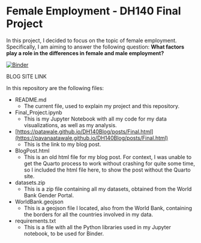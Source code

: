 # Female Employment - DH140 Final Project

In this project, I decided to focus on the topic of female employment. Specifically, I am aiming to answer the following question: **What factors play a role in the differences in female and male employment?**

[![Binder](https://mybinder.org/badge_logo.svg)](https://mybinder.org/v2/gh/patawale/DH140FinalProject/HEAD)

BLOG SITE LINK

In this repository are the following files:
* README.md
    * The current file, used to explain my project and this repository.
* Final_Project.ipynb
    * This is my Jupyter Notebook with all my code for my data visualizations, as well as my analysis.
* [https://patawale.github.io/DH140Blog/posts/Final.html](https://pavanaatawale.github.io/DH140Blog/posts/Final.html)
    * This is the link to my blog post.
* BlogPost.html
    * This is an old html file for my blog post. For context, I was unable to get the Quarto process to work without crashing for quite some time, so I included the html file here, to show the post without the Quarto site.
* datasets.zip
    * This is a zip file containing all my datasets, obtained from the World Bank Gender Portal.
* WorldBank.geojson
    * This is a geojson file I located, also from the World Bank, containing the borders for all the countries involved in my data.
* requirements.txt
    * This is a file with all the Python libraries used in my Jupyter notebook, to be used for Binder. 
